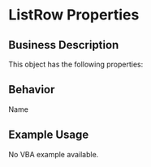 # ListRow Properties

## Business Description
This object has the following properties:

## Behavior
Name

## Example Usage
No VBA example available.